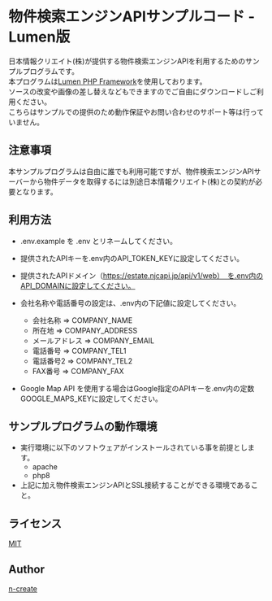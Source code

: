 # 物件検索エンジンAPIサンプルコード - Lumen版

日本情報クリエイト(株)が提供する物件検索エンジンAPIを利用するためのサンプルプログラムです。  
本プログラムは[Lumen PHP Framework](https://github.com/laravel/lumen)を使用しております。  
ソースの改変や画像の差し替えなどもできますのでご自由にダウンロードしご利用ください。  
こちらはサンプルでの提供のため動作保証やお問い合わせのサポート等は行っていません。  

## 注意事項
本サンプルプログラムは自由に誰でも利用可能ですが、物件検索エンジンAPIサーバーから物件データを取得するには別途日本情報クリエイト(株)との契約が必要となります。

## 利用方法
+ .env.example を .env とリネームしてください。
+ 提供されたAPIキーを.env内のAPI_TOKEN_KEYに設定してください。
+ 提供されたAPIドメイン（https://estate.njcapi.jp/api/v1/web）　を.env内のAPI_DOMAINに設定してください。
+ 会社名称や電話番号の設定は、.env内の下記値に設定してください。
    + 会社名称 => COMPANY_NAME
    + 所在地 => COMPANY_ADDRESS
    + メールアドレス => COMPANY_EMAIL
    + 電話番号 => COMPANY_TEL1
    + 電話番号2 => COMPANY_TEL2
    + FAX番号 => COMPANY_FAX

+ Google Map API を使用する場合はGoogle指定のAPIキーを.env内の定数GOOGLE_MAPS_KEYに設定してください。

## サンプルプログラムの動作環境
+ 実行環境に以下のソフトウェアがインストールされている事を前提とします。
    + apache
    + php8
+ 上記に加え物件検索エンジンAPIとSSL接続することができる環境であること。

## ライセンス

[MIT](https://github.com/tcnksm/tool/blob/master/LICENCE)

## Author

[n-create](https://github.com/n-create)
